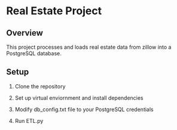 # Real Estate Project

## Overview
This project processes and loads real estate data from zillow into a PostgreSQL database.

## Setup
1. Clone the repository
   
2. Set up virtual enviornment and install dependencies 

3. Modify db_config.txt file to your PostgreSQL credentials

4. Run ETL.py
